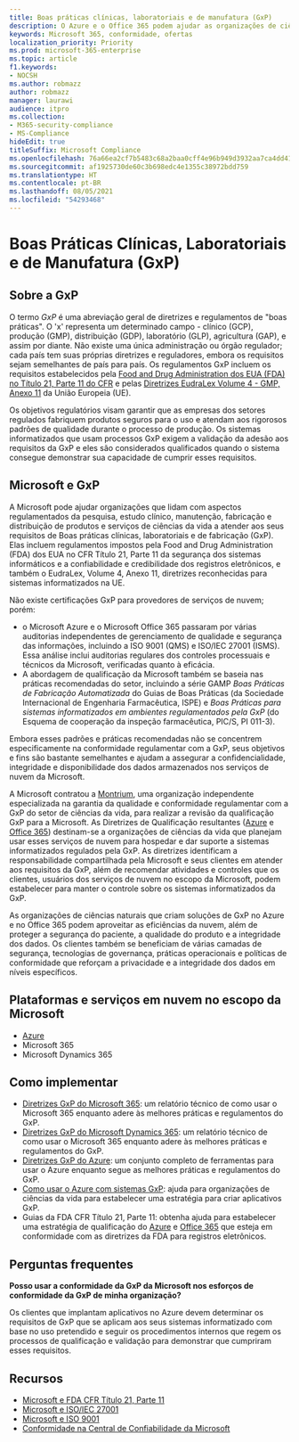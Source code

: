 ```yaml
---
title: Boas práticas clínicas, laboratoriais e de manufatura (GxP)
description: O Azure e o Office 365 podem ajudar as organizações de ciências biológicas a atender aos requisitos regulamentares da GxP.
keywords: Microsoft 365, conformidade, ofertas
localization_priority: Priority
ms.prod: microsoft-365-enterprise
ms.topic: article
f1.keywords:
- NOCSH
ms.author: robmazz
author: robmazz
manager: laurawi
audience: itpro
ms.collection:
- M365-security-compliance
- MS-Compliance
hideEdit: true
titleSuffix: Microsoft Compliance
ms.openlocfilehash: 76a66ea2cf7b5483c68a2baa0cff4e96b949d3932aa7ca4dd41209ff0cc363ac
ms.sourcegitcommit: af1925730de60c3b698edc4e1355c38972bdd759
ms.translationtype: HT
ms.contentlocale: pt-BR
ms.lasthandoff: 08/05/2021
ms.locfileid: "54293468"
---
```

# <a name="good-clinical-laboratory-and-manufacturing-practices-gxp"></a>Boas Práticas Clínicas, Laboratoriais e de Manufatura (GxP)

## <a name="about-gxp"></a>Sobre a GxP

O termo *GxP* é uma abreviação geral de diretrizes e regulamentos de "boas práticas". O 'x' representa um determinado campo - clínico (GCP), produção (GMP), distribuição (GDP), laboratório (GLP), agricultura (GAP), e assim por diante. Não existe uma única administração ou órgão regulador; cada país tem suas próprias diretrizes e reguladores, embora os requisitos sejam semelhantes de país para país. Os regulamentos GxP incluem os requisitos estabelecidos pela [Food and Drug Administration dos EUA (FDA) no Título 21, Parte 11 do CFR](https://aka.ms/FDA-CFR) e pelas [Diretrizes EudraLex Volume 4 - GMP, Anexo 11](https://ec.europa.eu/health/documents/eudralex/vol-4_en) da União Europeia (UE).

Os objetivos regulatórios visam garantir que as empresas dos setores regulados fabriquem produtos seguros para o uso e atendam aos rigorosos padrões de qualidade durante o processo de produção. Os sistemas informatizados que usam processos GxP exigem a validação da adesão aos requisitos da GxP e eles são considerados qualificados quando o sistema consegue demonstrar sua capacidade de cumprir esses requisitos.

## <a name="microsoft-and-gxp"></a>Microsoft e GxP

A Microsoft pode ajudar organizações que lidam com aspectos regulamentados da pesquisa, estudo clínico, manutenção, fabricação e distribuição de produtos e serviços de ciências da vida a atender aos seus requisitos de Boas práticas clínicas, laboratoriais e de fabricação (GxP). Elas incluem regulamentos impostos pela Food and Drug Administration (FDA) dos EUA no CFR Título 21, Parte 11 da segurança dos sistemas informáticos e a confiabilidade e credibilidade dos registros eletrônicos, e também o EudraLex, Volume 4, Anexo 11, diretrizes reconhecidas para sistemas informatizados na UE.

Não existe certificações GxP para provedores de serviços de nuvem; porém:

- o Microsoft Azure e o Microsoft Office 365 passaram por várias auditorias independentes de gerenciamento de qualidade e segurança das informações, incluindo a ISO 9001 (QMS) e ISO/IEC 27001 (ISMS). Essa análise inclui auditorias regulares dos controles processuais e técnicos da Microsoft, verificadas quanto à eficácia.
- A abordagem de qualificação da Microsoft também se baseia nas práticas recomendadas do setor, incluindo a série GAMP *Boas Práticas de Fabricação Automatizada* do Guias de Boas Práticas (da Sociedade Internacional de Engenharia Farmacêutica, ISPE) e *Boas Práticas para sistemas informatizados em ambientes regulamentados pela GxP* (do Esquema de cooperação da inspeção farmacêutica, PIC/S, PI 011-3).

Embora esses padrões e práticas recomendadas não se concentrem especificamente na conformidade regulamentar com a GxP, seus objetivos e fins são bastante semelhantes e ajudam a assegurar a confidencialidade, integridade e disponibilidade dos dados armazenados nos serviços de nuvem da Microsoft.

A Microsoft contratou a [Montrium](https://www.montrium.com/), uma organização independente especializada na garantia da qualidade e conformidade regulamentar com a GxP do setor de ciências da vida, para realizar a revisão da qualificação GxP para a Microsoft. As Diretrizes de Qualificação resultantes ([Azure](https://aka.ms/gxpcompliance) e [Office 365](https://aka.ms/o365-qualification-guideline)) destinam-se a organizações de ciências da vida que planejam usar esses serviços de nuvem para hospedar e dar suporte a sistemas informatizados regulados pela GxP. As diretrizes identificam a responsabilidade compartilhada pela Microsoft e seus clientes em atender aos requisitos da GxP, além de recomendar atividades e controles que os clientes, usuários dos serviços de nuvem no escopo da Microsoft, podem estabelecer para manter o controle sobre os sistemas informatizados da GxP.

As organizações de ciências naturais que criam soluções de GxP no Azure e no Office 365 podem aproveitar as eficiências da nuvem, além de proteger a segurança do paciente, a qualidade do produto e a integridade dos dados. Os clientes também se beneficiam de várias camadas de segurança, tecnologias de governança, práticas operacionais e políticas de conformidade que reforçam a privacidade e a integridade dos dados em níveis específicos.

## <a name="microsoft-in-scope-cloud-platforms--services"></a>Plataformas e serviços em nuvem no escopo da Microsoft

- [Azure](https://aka.ms/AzureCompliance)
- Microsoft 365
- Microsoft Dynamics 365

## <a name="how-to-implement"></a>Como implementar

- [Diretrizes GxP do Microsoft 365](../downloads/microsoft-365-gxp-guidelines-july-2020.pdf): um relatório técnico de como usar o Microsoft 365 enquanto adere às melhores práticas e regulamentos do GxP.
- [Diretrizes GxP do Microsoft Dynamics 365](https://servicetrust.microsoft.com/ViewPage/MSComplianceGuide?command=Download&downloadType=Document&downloadId=fb579b09-0874-4197-a97e-a25992383482&docTab=4ce99610-c9c0-11e7-8c2c-f908a777fa4d_Compliance_Guides): um relatório técnico de como usar o Microsoft 365 enquanto adere às melhores práticas e regulamentos do GxP.
- [Diretrizes GxP do Azure](https://aka.ms/gxpcompliance): um conjunto completo de ferramentas para usar o Azure enquanto segue as melhores práticas e regulamentos do GxP.
- [Como usar o Azure com sistemas GxP](https://aka.ms/GXP-Azure-Strategies): ajuda para organizações de ciências da vida para estabelecer uma estratégia para criar aplicativos GxP.
- Guias da FDA CFR Título 21, Parte 11: obtenha ajuda para estabelecer uma estratégia de qualificação do [Azure](https://aka.ms/Azure-FDA-Guidelines) e [Office 365](https://aka.ms/o365-qualification-guideline) que esteja em conformidade com as diretrizes da FDA para registros eletrônicos.

## <a name="frequently-asked-questions"></a>Perguntas frequentes

**Posso usar a conformidade da GxP da Microsoft nos esforços de conformidade da GxP de minha organização?**

Os clientes que implantam aplicativos no Azure devem determinar os requisitos de GxP que se aplicam aos seus sistemas informatizado com base no uso pretendido e seguir os procedimentos internos que regem os processos de qualificação e validação para demonstrar que cumpriram esses requisitos.

## <a name="resources"></a>Recursos

- [Microsoft e FDA CFR Título 21, Parte 11](offering-fda-cfr-title-21-part-11.md)
- [Microsoft e ISO/IEC 27001](offering-iso-27001.md)
- [Microsoft e ISO 9001](offering-iso-9001.md)
- [Conformidade na Central de Confiabilidade da Microsoft](https://www.microsoft.com/trust-center/compliance/compliance-overview)
